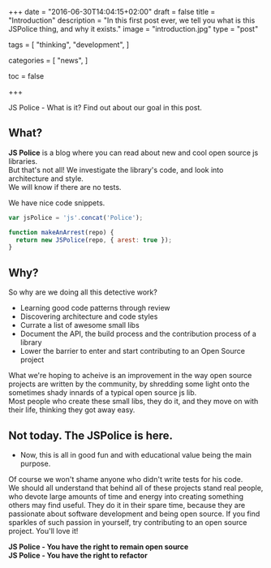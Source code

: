+++
date = "2016-06-30T14:04:15+02:00"
draft = false
title = "Introduction"
description = "In this first post ever, we tell you what is this JSPolice thing, and why it exists."
image = "introduction.jpg"
type = "post"

tags = [
  "thinking",
  "development",
]

categories = [
  "news",
]

toc = false

+++

JS Police - What is it? Find out about our goal in this post.

## What?

**JS Police** is a blog where you can read about new and cool open source js libraries.  
But that's not all! We investigate the library's code, and look into architecture and style.  
We will know if there are no tests.  

We have nice code snippets.

````js
var jsPolice = 'js'.concat('Police');

function makeAnArrest(repo) {
  return new JSPolice(repo, { arest: true });
}
````

## Why?

So why are we doing all this detective work?

- Learning good code patterns through review
- Discovering architecture and code styles
- Currate a list of awesome small libs
- Document the API, the build process and the contribution process of a library
- Lower the barrier to enter and start contributing to an Open Source project

What we're hoping to acheive is an improvement in the way open source projects are written by the community, by shredding some light onto the sometimes shady innards of a typical open source js lib.  
Most people who create these small libs, they do it, and they move on with their life, thinking they got away easy.  

## Not today. The JSPolice is here.

* Now, this is all in good fun and with educational value being the main purpose.  

Of course we won't shame anyone who didn't write tests for his code.  
We should all understand that behind all of these projects stand real people, who devote large amounts of time and energy into creating something others may find useful. They do it in their spare time, because they are passionate about software development and being open source. If you find sparkles of such passion in yourself, try contributing to an open source project. You'll love it!

**JS Police - You have the right to remain open source**  
**JS Police - You have the right to refactor**